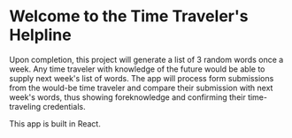 # Welcome to the Time Traveler's Helpline

Upon completion, this project will generate a list of 3 random words once a week.  Any time traveler with knowledge of the future would be able to supply next week's list of words.  The app will process form submissions from the would-be time traveler and compare their submission with next week's words, thus showing foreknowledge and confirming their time-traveling credentials. 

This app is built in React.
